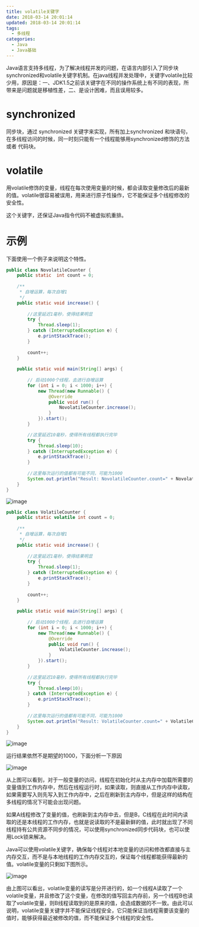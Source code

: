 ```yaml
---
title: volatile关键字
date: 2018-03-14 20:01:14
updated: 2018-03-14 20:01:14
tags:
  - 多线程
categories: 
  - Java
  - Java基础
---
```


Java语言支持多线程，为了解决线程并发的问题，在语言内部引入了同步块synchronized和volatile关键字机制。在java线程并发处理中，关键字volatile比较少用，原因是：一、JDK1.5之前该关键字在不同的操作系统上有不同的表现，所带来是问题就是移植性差，二、是设计困难，而且误用较多。

<!-- more -->

# synchronized
同步块，通过 synchronized 关键字来实现，所有加上synchronized 和块语句，在多线程访问的时候，同一时刻只能有一个线程能够用synchronized修饰的方法 或者 代码块。

# volatile
用volatile修饰的变量，线程在每次使用变量的时候，都会读取变量修改后的最新的值。volatile很容易被误用，用来进行原子性操作，它不能保证多个线程修改的安全性。

这个关键字，还保证Java指令代码不被虚拟机重排。

# 示例
下面使用一个例子来说明这个特性。
```Java
public class NovolatileCounter {
    public static  int count = 0;
 
    /**
     * 自增运算，每次自增1
     */
    public static void increase() {
 
        //这里延迟1毫秒，使得结果明显
        try {
            Thread.sleep(1);
        } catch (InterruptedException e) {
            e.printStackTrace();
        }
 
        count++;
    }
 
    public static void main(String[] args) {
 
        // 启动1000个线程，去进行自增运算
        for (int i = 0; i < 1000; i++) {
            new Thread(new Runnable() {
                @Override
                public void run() {
                    NovolatileCounter.increase();
                }
            }).start();
        }

        //这里延迟10毫秒，使得所有线程都执行完毕
        try {
            Thread.sleep(10);
        } catch (InterruptedException e) {
            e.printStackTrace();
        }
        
        //这里每次运行的值都有可能不同，可能为1000
        System.out.println("Result: NovolatileCounter.count=" + NovolatileCounter.count);
    }
}
```
![image](https://pic.winsky.wang/images/2018/05/07/Center.png)

```Java
public class VolatileCounter {
    public static volatile int count = 0;
 
    /**
     * 自增运算，每次自增1
     */
    public static void increase() {
 
        //这里延迟1毫秒，使得结果明显
        try {
            Thread.sleep(1);
        } catch (InterruptedException e) {
            e.printStackTrace();
        }
 
        count++;
    }
 
    public static void main(String[] args) {
 
        // 启动1000个线程，去进行自增运算
        for (int i = 0; i < 1000; i++) {
            new Thread(new Runnable() {
                @Override
                public void run() {
                    VolatileCounter.increase();
                }
            }).start();
        }
 
        //这里延迟10毫秒，使得所有线程都执行完毕
        try {
            Thread.sleep(10);
        } catch (InterruptedException e) {
            e.printStackTrace();
        }
        
        //这里每次运行的值都有可能不同，可能为1000
        System.out.println("Result: VolatileCounter.count=" + VolatileCounter.count);
    }
}
```
![image](https://pic.winsky.wang/images/2018/05/07/Center9d015.png)

运行结果依然不是期望的1000，下面分析一下原因

![image](https://pic.winsky.wang/images/2018/05/07/Center81e8f.png)

从上图可以看到，对于一般变量的访问，线程在初始化时从主内存中加载所需要的变量值到工作内存中，然后在线程运行时，如果读取，则直接从工作内存中读取，如果需要写入则先写入到工作内存中，之后在刷新到主内存中，但是这样的结构在多线程的情况下可能会出现问题。

如果A线程修改了变量的值，也刷新到主内存中去，但是B，C线程在此时间内读取的还是本线程的工作内存，也就是说读取的不是最新鲜的值，此时就出现了不同线程持有公共资源不同步的情况，可以使用synchronized同步代码块，也可以使用Lock锁来解决。

Java可以使用volatile关键字，确保每个线程对本地变量的访问和修改都直接与主内存交互，而不是与本地线程的工作内存交互的，保证每个线程都能获得最新的值。volatile变量的只剩如下图所示。

![image](https://pic.winsky.wang/images/2018/05/07/Center83c66.png)

由上图可以看出，volatile变量的读写是分开进行的，如一个线程A读取了一个volatile变量，并且修改了这个变量，在修改的值写回主内存前，另一个线程B也读取了volatile变量，则B线程读取到的是原来的值，会造成数据的不一致。由此可以说明，volatile变量关键字并不能保证线程安全，它只能保证当线程需要该变量的值时，能够获得最近被修改的值，而不能保证多个线程的安全性。
